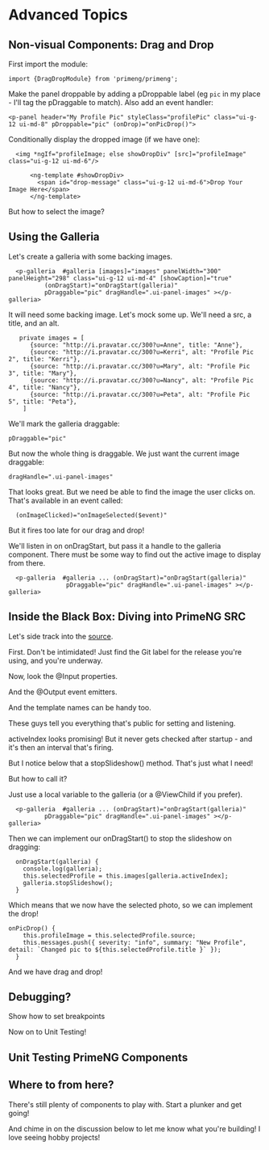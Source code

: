 
# Advanced Topics


## Non-visual Components: Drag and Drop

First import the module:

    import {DragDropModule} from 'primeng/primeng';
    
Make the panel droppable by adding a pDroppable label (eg `pic` in my place - I'll tag the pDraggable to match). Also add an event handler:
    
    <p-panel header="My Profile Pic" styleClass="profilePic" class="ui-g-12 ui-md-8" pDroppable="pic" (onDrop)="onPicDrop()">
    
Conditionally display the dropped image (if we have one):

      <img *ngIf="profileImage; else showDropDiv" [src]="profileImage" class="ui-g-12 ui-md-6"/>
      
          <ng-template #showDropDiv>
            <span id="drop-message" class="ui-g-12 ui-md-6">Drop Your Image Here</span>
          </ng-template>

But how to select the image?

## Using the Galleria

Let's create a galleria with some backing images.

      <p-galleria  #galleria [images]="images" panelWidth="300" panelHeight="298" class="ui-g-12 ui-md-4" [showCaption]="true"
              (onDragStart)="onDragStart(galleria)"
              pDraggable="pic" dragHandle=".ui-panel-images" ></p-galleria>

It will need some backing image. Let's mock some up. We'll need a src, a title, and an alt.

       private images = [
          {source: "http://i.pravatar.cc/300?u=Anne", title: "Anne"},
          {source: "http://i.pravatar.cc/300?u=Kerri", alt: "Profile Pic 2", title: "Kerri"},
          {source: "http://i.pravatar.cc/300?u=Mary", alt: "Profile Pic 3", title: "Mary"},
          {source: "http://i.pravatar.cc/300?u=Nancy", alt: "Profile Pic 4", title: "Nancy"},
          {source: "http://i.pravatar.cc/300?u=Peta", alt: "Profile Pic 5", title: "Peta"},
        ]


We'll mark the galleria draggable:

    pDraggable="pic"
    
But now the whole thing is draggable. We just want the current image draggable:
    
    dragHandle=".ui-panel-images"
    
That looks great. But we need be able to find the image the user clicks on. That's available in an event called:

      (onImageClicked)="onImageSelected($event)"

But it fires too late for our drag and drop!

We'll listen in on onDragStart, but pass it a handle to the galleria component. There must be some way to find out the active image to display from there.

      <p-galleria  #galleria ... (onDragStart)="onDragStart(galleria)"
                    pDraggable="pic" dragHandle=".ui-panel-images" ></p-galleria>

## Inside the Black Box: Diving into PrimeNG SRC

Let's side track into the [source](https://github.com/primefaces/primeng).

First. Don't be intimidated! Just find the Git label for the release you're using, and you're underway. 

Now, look the @Input properties.

And the @Output event emitters.

And the template names can be handy too. 

These guys tell you everything that's public for setting and listening.

activeIndex looks promising! But it never gets checked after startup - and it's then an interval that's firing.

But I notice below that a stopSlideshow() method. That's just what I need!

But how to call it?

Just use a local variable to the galleria (or a @ViewChild if you prefer).


      <p-galleria  #galleria ... (onDragStart)="onDragStart(galleria)"
              pDraggable="pic" dragHandle=".ui-panel-images" ></p-galleria>

Then we can implement our onDragStart() to stop the slideshow on dragging:

      onDragStart(galleria) {
        console.log(galleria);
        this.selectedProfile = this.images[galleria.activeIndex];
        galleria.stopSlideshow();
      }

Which means that we now have the selected photo, so we can implement the drop!

    onPicDrop() {
        this.profileImage = this.selectedProfile.source;
        this.messages.push({ severity: "info", summary: "New Profile", detail: `Changed pic to ${this.selectedProfile.title }` });
      }

And we have drag and drop!

## Debugging?

Show how to set breakpoints 


Now on to Unit Testing!

## Unit Testing PrimeNG Components




## Where to from here?

There's still plenty of components to play with. Start a plunker and get going!

And chime in on the discussion below to let me know what you're building! I love seeing hobby projects!
